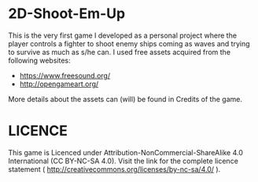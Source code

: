 2D-Shoot-Em-Up
==============

This is the very first game I developed as a personal project where the player controls a fighter to shoot enemy ships coming as waves and trying to survive as much as s/he can. I used free assets acquired from the following websites:
 - https://www.freesound.org/
 - http://opengameart.org/
 
More details about the assets can (will) be found in Credits of the game.

LICENCE
===========================================================

This game is Licenced under Attribution-NonCommercial-ShareAlike 4.0 International (CC BY-NC-SA 4.0). Visit the link for the complete licence statement ( http://creativecommons.org/licenses/by-nc-sa/4.0/ ).
